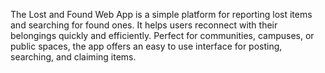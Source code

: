 The Lost and Found Web App is a simple platform for reporting lost items and searching for found ones. 
It helps users reconnect with their belongings quickly and efficiently. Perfect for communities, campuses, or 
public spaces, the app offers an easy to use interface for posting, searching, and claiming items.

